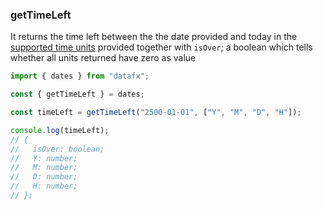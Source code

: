 ### getTimeLeft

It returns the time left between the the date provided and today in the [supported time units](./index.md#supported-units) provided together with `isOver`; a boolean which tells whether all units returned have zero as value

```js
import { dates } from "datafx";

const { getTimeLeft } = dates;

const timeLeft = getTimeLeft("2500-01-01", ["Y", "M", "D", "H"]);

console.log(timeLeft);
// {
//   isOver: boolean;
//   Y: number;
//   M: number;
//   D: number;
//   H: number;
// };
```
